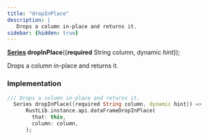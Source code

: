 ```yaml
---
title: "dropInPlace"
description: |
   Drops a column in-place and returns it.
sidebar: {hidden: true}
---
```

<span class="dart-code"><strong>[Series] dropInPlace</strong>({<span class="nobr"><strong>required</strong> String column</span>, <span class="nobr">dynamic <i>hint</i></span>});</span>

 Drops a column in-place and returns it.
### Implementation
```dart
/// Drops a column in-place and returns it.
  Series dropInPlace({required String column, dynamic hint}) =>
      RustLib.instance.api.dataFrameDropInPlace(
        that: this,
        column: column,
      );
```

[Series]: /reference/classes/series